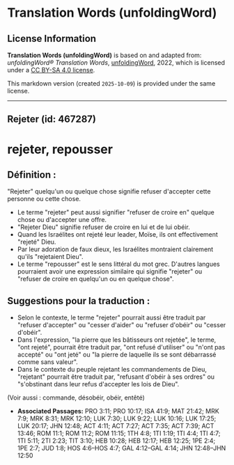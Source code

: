 # Translation Words (unfoldingWord)

## License Information

**Translation Words (unfoldingWord)** is based on and adapted from: _unfoldingWord® Translation Words_, [unfoldingWord](https://unfoldingword.org/utw), 2022, which is licensed under a [CC BY-SA 4.0 license](https://creativecommons.org/licenses/by-sa/4.0/legalcode.en).

This markdown version (created `2025-10-09`) is provided under the same license.



--------------------------------

## Rejeter (id: 467287)

rejeter, repousser
==================

Définition :
------------

"Rejeter" quelqu'un ou quelque chose signifie refuser d'accepter cette personne ou cette chose.

* Le terme "rejeter" peut aussi signifier "refuser de croire en" quelque chose ou d'accepter une offre.
* "Rejeter Dieu" signifie refuser de croire en lui et de lui obéir.
* Quand les Israélites ont rejeté leur leader, Moïse, ils ont effectivement "rejeté" Dieu.
* Par leur adoration de faux dieux, les Israélites montraient clairement qu'ils "rejetaient Dieu".
* Le terme "repousser" est le sens littéral du mot grec. D'autres langues pourraient avoir une expression similaire qui signifie "rejeter" ou "refuser de croire en quelqu'un ou en quelque chose".

Suggestions pour la traduction :
--------------------------------

* Selon le contexte, le terme "rejeter" pourrait aussi être traduit par "refuser d'accepter" ou "cesser d'aider" ou "refuser d'obéir" ou "cesser d'obéir".
* Dans l'expression, "la pierre que les bâtisseurs ont rejetée", le terme, "ont rejeté", pourrait être traduit par, "ont refusé d'utiliser" ou "n'ont pas accepté" ou "ont jeté" ou "la pierre de laquelle ils se sont débarrassé comme sans valeur".
* Dans le contexte du peuple rejetant les commandements de Dieu, "rejetant" pourrait être traduit par, "refusant d'obéir à ses ordres" ou "s'obstinant dans leur refus d'accepter les lois de Dieu".

(Voir aussi : commande, désobéir, obéir, entêté)

* **Associated Passages:** PRO 3:11; PRO 10:17; ISA 41:9; MAT 21:42; MRK 7:9; MRK 8:31; MRK 12:10; LUK 7:30; LUK 9:22; LUK 10:16; LUK 17:25; LUK 20:17; JHN 12:48; ACT 4:11; ACT 7:27; ACT 7:35; ACT 7:39; ACT 13:46; ROM 11:1; ROM 11:2; ROM 11:15; 1TH 4:8; 1TI 1:19; 1TI 4:4; 1TI 4:7; 1TI 5:11; 2TI 2:23; TIT 3:10; HEB 10:28; HEB 12:17; HEB 12:25; 1PE 2:4; 1PE 2:7; JUD 1:8; HOS 4:6–HOS 4:7; GAL 4:12–GAL 4:14; JHN 12:48–JHN 12:50


